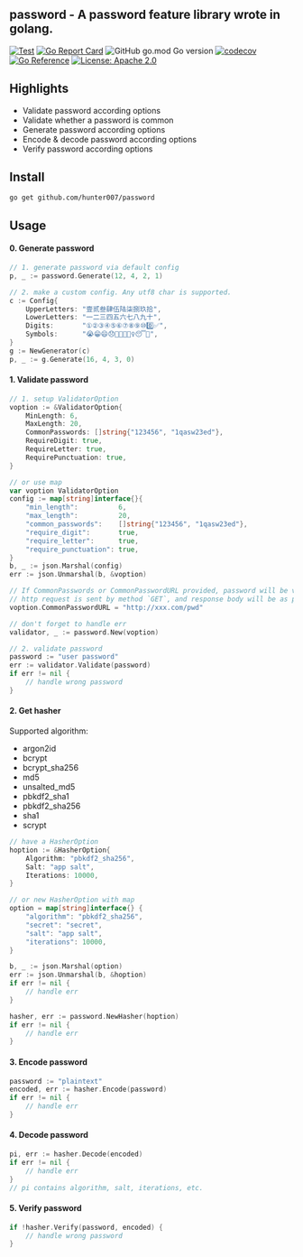 ## password - A password feature library wrote in golang.

[![Test](https://github.com/hunter007/password/workflows/Unittest/badge.svg)](https://github.com/hunter007/password/actions?query=workflow%3AUnitTest)
[![Go Report Card](https://goreportcard.com/badge/github.com/hunter007/password)](https://goreportcard.com/report/github.com/hunter007/password)
![GitHub go.mod Go version](https://img.shields.io/github/go-mod/go-version/hunter007/password)
[![codecov](https://codecov.io/gh/hunter007/password/branch/main/graph/badge.svg)](https://codecov.io/gh/hunter007/password)
[![Go Reference](https://pkg.go.dev/badge/github.com/hunter007/password.svg)](https://pkg.go.dev/github.com/hunter007/password)
[![License: Apache 2.0](https://img.shields.io/badge/License-Apache%202.0-green.svg)](https://opensource.org/license/apache-2-0)


## Highlights

* Validate password according options
* Validate whether a password is common
* Generate password according options
* Encode & decode password according options
* Verify password according options


## Install

```shell
go get github.com/hunter007/password
```

## Usage

#### 0. Generate password

```go
// 1. generate password via default config
p, _ := password.Generate(12, 4, 2, 1)

// 2. make a custom config. Any utf8 char is supported.
c := Config{
    UpperLetters: "壹贰叁肆伍陆柒捌玖拾",
    LowerLetters: "一二三四五六七八九十",
    Digits:       "①②③④⑤⑥⑦⑧⑨⑩0️⃣✅",
    Symbols:      "😭😁😄😞👏🏻🙋🏻‍♀️😴🔥",
}
g := NewGenerator(c)
p, _ := g.Generate(16, 4, 3, 0)
```

#### 1. Validate password

```go
// 1. setup ValidatorOption
voption := &ValidatorOption{
    MinLength: 6,
    MaxLength: 20,
    CommonPasswords: []string{"123456", "1qasw23ed"},
    RequireDigit: true,
    RequireLetter: true,
    RequirePunctuation: true,
}

// or use map
var voption ValidatorOption
config := map[string]interface{}{
    "min_length":          6,
    "max_length":          20,
    "common_passwords":    []string{"123456", "1qasw23ed"},
    "require_digit":       true,
    "require_letter":      true,
    "require_punctuation": true,
}
b, _ := json.Marshal(config)
err := json.Unmarshal(b, &voption)

// If CommonPasswords or CommonPasswordURL provided, password will be validated as common password.
// http request is sent by method `GET`, and response body will be as plain text, splited by "\n", one password one line.
voption.CommonPasswordURL = "http://xxx.com/pwd"

// don't forget to handle err
validator, _ := password.New(voption)

// 2. validate password
password := "user password"
err := validator.Validate(password)
if err != nil {
    // handle wrong password
}
```

#### 2. Get hasher

Supported algorithm:

- argon2id
- bcrypt
- bcrypt_sha256
- md5
- unsalted_md5
- pbkdf2_sha1
- pbkdf2_sha256
- sha1
- scrypt

```go
// have a HasherOption
hoption := &HasherOption{
    Algorithm: "pbkdf2_sha256",
    Salt: "app salt",
    Iterations: 10000,
}

// or new HasherOption with map
option = map[string]interface{} {
    "algorithm": "pbkdf2_sha256",
    "secret": "secret",
    "salt": "app salt",
    "iterations": 10000,
}

b, _ := json.Marshal(option)
err := json.Unmarshal(b, &hoption)
if err != nil {
    // handle err
}

hasher, err := password.NewHasher(hoption)
if err != nil {
    // handle err
}
```
#### 3. Encode password

```go
password := "plaintext"
encoded, err := hasher.Encode(password)
if err != nil {
    // handle err
}
```

#### 4. Decode password

```go
pi, err := hasher.Decode(encoded)
if err != nil {
    // handle err
}
// pi contains algorithm, salt, iterations, etc.
```

#### 5. Verify password

```go
if !hasher.Verify(password, encoded) {
    // handle wrong password
}
```
